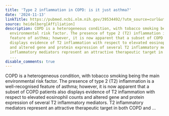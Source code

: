 ```yaml
---
title: 'Type 2 inflammation in COPD: is it just asthma?'
date: '2024-11-13'
linkTitle: https://pubmed.ncbi.nlm.nih.gov/39534492/?utm_source=curl&utm_medium=rss&utm_campaign=pubmed-2&utm_content=1FakS-2QOkCT8HsMOQP1bCRQ4YzyumYOmxmF0moLsQ3dFB1E9V&fc=20220326224207&ff=20241113193351&v=2.18.0.post9+e462414
source: heidelberg[Affiliation]
description: COPD is a heterogeneous condition, with tobacco smoking being the main
  environmental risk factor. The presence of type 2 (T2) inflammation is a well-recognised
  feature of asthma; however, it is now apparent that a subset of COPD patients also
  displays evidence of T2 inflammation with respect to elevated eosinophil counts
  and altered gene and protein expression of several T2 inflammatory mediators. T2
  inflammatory mediators represent an attractive therapeutic target in both COPD and
  ...
disable_comments: true
---
```

COPD is a heterogeneous condition, with tobacco smoking being the main environmental risk factor. The presence of type 2 (T2) inflammation is a well-recognised feature of asthma; however, it is now apparent that a subset of COPD patients also displays evidence of T2 inflammation with respect to elevated eosinophil counts and altered gene and protein expression of several T2 inflammatory mediators. T2 inflammatory mediators represent an attractive therapeutic target in both COPD and ...